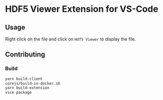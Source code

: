 # HDF5 Viewer Extension for VS-Code

## Usage

Right click on the file and click on `Hdf5 Viewer` to display the file. 

## Contributing

### Build


```bash
yarn build-client
corejs/build-in-docker.sh
yarn build-extension
vsce package
```